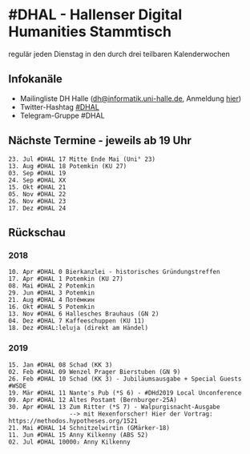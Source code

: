 # #DHAL - Hallenser Digital Humanities Stammtisch

regulär jeden Dienstag in den durch drei teilbaren Kalenderwochen

## Infokanäle

* Mailingliste DH Halle ([dh@informatik.uni-halle.de](mailto:dh@informatik.uni-halle.de), Anmeldung [hier](https://janus.informatik.uni-halle.de/cgi-bin/mailman/listinfo/dh))
* Twitter-Hashtag [#DHAL](https://mobile.twitter.com/search?q=%23dhal&src=typed_query)
* Telegram-Gruppe #DHAL

## Nächste Termine - jeweils ab 19 Uhr

```
23. Jul #DHAL 17 Mitte Ende Mai (Uni° 23)
13. Aug #DHAL 18 Potemkin (KU 27)
03. Sep #DHAL 19
24. Sep #DHAL XX
15. Okt #DHAL 21
05. Nov #DHAL 22
26. Nov #DHAL 23
17. Dez #DHAL 24
```

## Rückschau

### 2018

```
10. Apr #DHAL 0 Bierkanzlei - historisches Gründungstreffen
17. Apr #DHAL 1 Potemkin (KU 27)
08. Mai #DHAL 2 Potemkin
29. Jun #DHAL 3 Potemkin
21. Aug #DHAL 4 Потёмкин
16. Okt #DHAL 5 Potemkin
13. Nov #DHAL 6 Hallesches Brauhaus (GN 2)
04. Dez #DHAL 7 Kaffeeschuppen (KU 11)
18. Dez #DHAL:leluja (direkt am Händel)
```

### 2019

```
15. Jan #DHAL 08 Schad (KK 3)
02. Feb #DHAL 09 Wenzel Prager Bierstuben (GN 9)
26. Feb #DHAL 10 Schad (KK 3) - Jubiläumsausgabe + Special Guests #WSDE
19. Mär #DHAL 11 Nante's Pub (*S 6) - #DHd2019 Local Unconference
09. Apr #DHAL 12 Altes Postamt (Bernburger-25A)
30. Apr #DHAL 13 Zum Ritter (*S 7) - Walpurgisnacht-Ausgabe
                 --> mit Hexenforscher! Hier der Vortrag: https://methodos.hypotheses.org/1521
21. Mai #DHAL 14 Schnitzelwirtin (GMärker-18)
11. Jun #DHAL 15 Anny Kilkenny (ABS 52)
02. Jul #DHAL 10000₂ Anny Kilkenny
```


